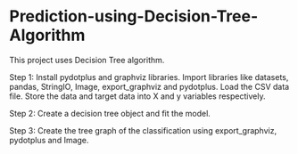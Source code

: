 # Prediction-using-Decision-Tree-Algorithm  

This project uses Decision Tree algorithm.

Step 1: Install pydotplus and graphviz libraries. Import libraries like datasets, pandas, StringIO, Image, export_graphviz and pydotplus. Load the CSV data file. Store the data and target data into X and y variables respectively.

Step 2: Create a decision tree object and fit the model.

Step 3: Create the tree graph of the classification using export_graphviz, pydotplus and Image.
